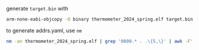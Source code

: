 generate `target.bin` with
```sh
arm-none-eabi-objcopy -O binary thermometer_2024_spring.elf target.bin
```

to generate addrs.yaml, use `nm`
```sh
nm -an thermometer_2024_spring.elf | grep '0800.* . .\{5,\}' | awk -F' ' '{print "  0x" $1 ": " $3}' >> addrs.yaml
```
